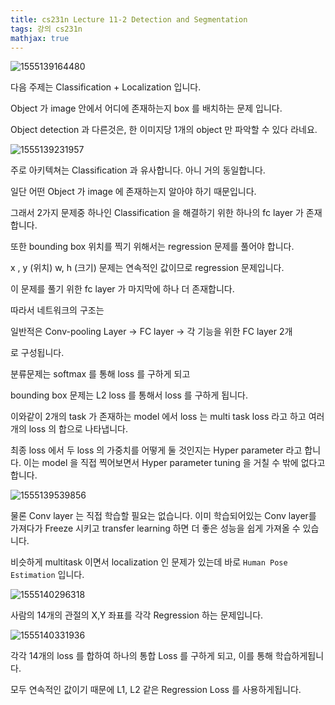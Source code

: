 ```yaml
---
title: cs231n Lecture 11-2 Detection and Segmentation
tags: 강의 cs231n
mathjax: true
---
```





![1555139164480](https://strutive07.github.io/assets/images/til_images/images/1555139164480.png)

다음 주제는 Classification + Localization 입니다.

Object 가 image 안에서 어디에 존재하는지 box 를 배치하는 문제 입니다.

Object detection 과 다른것은, 한 이미지당 1개의 object 만 파악할 수 있다 라네요.

![1555139231957](https://strutive07.github.io/assets/images/til_images/images/1555139231957.png)

주로 아키텍쳐는 Classification 과 유사합니다. 아니 거의 동일합니다.

일단 어떤 Object 가 image 에 존재하는지 알아야 하기 때문입니다.

그래서 2가지 문제중 하나인 Classification 을 해결하기 위한 하나의 fc layer 가 존재합니다.

또한 bounding box 위치를 찍기 위해서는 regression 문제를 풀어야 합니다.

x , y (위치) w, h (크기) 문제는 연속적인 값이므로 regression 문제입니다.

이 문제를 풀기 위한 fc layer 가 마지막에 하나 더 존재합니다.



따라서 네트워크의 구조는

일반적은 Conv-pooling Layer -> FC layer -> 각 기능을 위한 FC layer 2개

로 구성됩니다.



분류문제는 softmax 를 통해 loss 를 구하게 되고

bounding box 문제는 L2 loss 를 통해서 loss 를 구하게 됩니다.

이와같이 2개의 task 가 존재하는 model 에서 loss 는 multi task loss 라고 하고 여러개의 loss 의 합으로 나타냅니다.



최종 loss 에서 두 loss 의 가중치를 어떻게 둘 것인지는 Hyper parameter 라고 합니다. 이는 model 을 직접 찍어보면서 Hyper parameter tuning 을 거칠 수 밖에 없다고 합니다.

![1555139539856](https://strutive07.github.io/assets/images/til_images/images/1555139539856.png)

물론 Conv layer 는 직접 학습할 필요는 없습니다. 이미 학습되어있는 Conv layer를 가져다가 Freeze 시키고 transfer learning 하면 더 좋은 성능을 쉽게 가져올 수 있습니다.



비슷하게 multitask 이면서 localization 인 문제가 있는데 바로 `Human Pose Estimation` 입니다.

![1555140296318](https://strutive07.github.io/assets/images/til_images/images/1555140296318.png)



사람의 14개의 관절의 X,Y 좌표를 각각 Regression 하는 문제입니다.



![1555140331936](https://strutive07.github.io/assets/images/til_images/images/1555140331936.png)



각각 14개의 loss 를  합하여 하나의 통합 Loss 를 구하게 되고, 이를 통해 학습하게됩니다.

모두 연속적인 값이기 때문에 L1, L2 같은 Regression Loss 를 사용하게됩니다.

